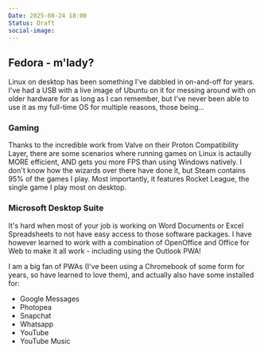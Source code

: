 ```yaml
---
Date: 2025-08-24 18:00
Status: Draft
social-image: 
---
```


## Fedora - m'lady?
Linux on desktop has been something I've dabbled in on-and-off for years. I've had a USB with a live image of Ubuntu on it for messing around with on older hardware for as long as I can remember, but I've never been able to use it as my full-time OS for multiple reasons, those being...

### Gaming
Thanks to the incredible work from Valve on their Proton Compatibility Layer, there are some scenarios where running games on Linux is actaully MORE efficient, AND gets you more FPS than using Windows natively. I don't know how the wizards over there have done it, but Steam contains 95% of the games I play. Most importantly, it features Rocket League, the single game I play most on desktop.

### Microsoft Desktop Suite
It's hard when most of your job is working on Word Documents or Excel Spreadsheets to not have easy access to those software packages. I have however learned to work with a combination of OpenOffice and Office for Web to make it all work - including using the Outlook PWA!

I am a big fan of PWAs (I've been using a Chromebook of some form for years, so have learned to love them), and actually also have some installed for:
- Google Messages
- Photopea
- Snapchat
- Whatsapp
- YouTube
- YouTube Music
